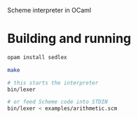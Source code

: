 Scheme interpreter in OCaml

# Building and running

```sh
opam install sedlex

make

# this starts the interpreter
bin/lexer 

# or feed Scheme code into STDIN
bin/lexer < examples/arithmetic.scm
```
